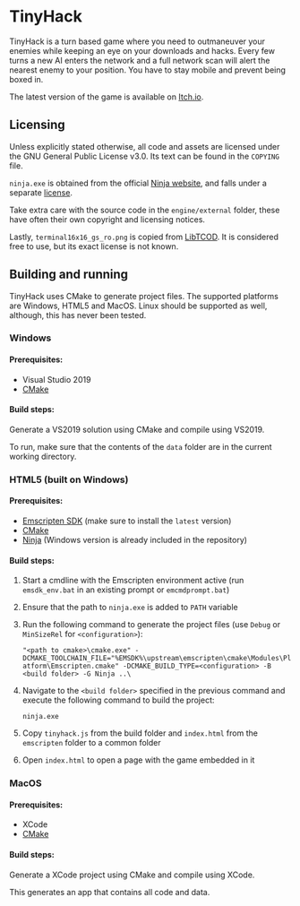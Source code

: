 # TinyHack

TinyHack is a turn based game where you need to outmaneuver your enemies while keeping an eye on your downloads and hacks. Every few turns a new AI enters the network and a full network scan will alert the nearest enemy to your position. You have to stay mobile and prevent being boxed in.

The latest version of the game is available on [Itch.io](https://xenonghost.itch.io/tinyhack).

## Licensing

Unless explicitly stated otherwise, all code and assets are licensed under the GNU General Public License v3.0. Its text can be found in the `COPYING` file.

`ninja.exe` is obtained from the official [Ninja website](https://ninja-build.org/), and falls under a separate [license](https://github.com/ninja-build/ninja/blob/master/COPYING).

Take extra care with the source code in the `engine/external` folder, these have often their own copyright and licensing notices.

Lastly, `terminal16x16_gs_ro.png` is copied from [LibTCOD](https://github.com/libtcod/libtcod/tree/main/data/fonts). It is considered free to use, but its exact license is not known.

## Building and running

TinyHack uses CMake to generate project files. The supported platforms are Windows, HTML5 and MacOS. Linux should be supported as well, although, this has never been tested.

### Windows

#### Prerequisites:

* Visual Studio 2019
* [CMake](https://cmake.org/)

#### Build steps:

Generate a VS2019 solution using CMake and compile using VS2019.

To run, make sure that the contents of the `data` folder are in the current working directory.

### HTML5 (built on Windows)

#### Prerequisites:

* [Emscripten SDK](https://emscripten.org/) (make sure to install the `latest` version)
* [CMake](https://cmake.org/)
* [Ninja](https://ninja-build.org/) (Windows version is already included in the repository)

#### Build steps:

1. Start a cmdline with the Emscripten environment active (run `emsdk_env.bat` in an existing prompt or `emcmdprompt.bat`)
2. Ensure that the path to `ninja.exe` is added to `PATH` variable
3. Run the following command to generate the project files (use `Debug` or `MinSizeRel` for `<configuration>`):

    `"<path to cmake>\cmake.exe" -DCMAKE_TOOLCHAIN_FILE="%EMSDK%\upstream\emscripten\cmake\Modules\Platform\Emscripten.cmake" -DCMAKE_BUILD_TYPE=<configuration> -B <build folder> -G Ninja ..\`

4. Navigate to the `<build folder>` specified in the previous command and execute the following command to build the project:

    `ninja.exe`

5. Copy `tinyhack.js` from the build folder and `index.html` from the `emscripten` folder to a common folder
6. Open `index.html` to open a page with the game embedded in it

### MacOS

#### Prerequisites:

* XCode
* [CMake](https://cmake.org/)

#### Build steps:

Generate a XCode project using CMake and compile using XCode.

This generates an app that contains all code and data.

